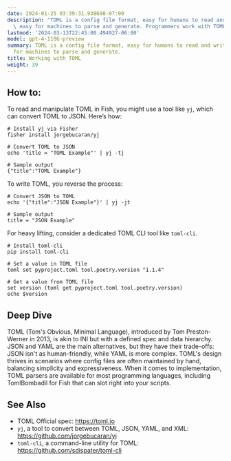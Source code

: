 ```yaml
---
date: 2024-01-25 03:39:31.938698-07:00
description: "TOML is a config file format, easy for humans to read and write, and\
  \ easy for machines to parse and generate. Programmers work with TOML for clear,\u2026"
lastmod: '2024-03-13T22:45:00.494927-06:00'
model: gpt-4-1106-preview
summary: TOML is a config file format, easy for humans to read and write, and easy
  for machines to parse and generate.
title: Working with TOML
weight: 39
---
```


## How to:
To read and manipulate TOML in Fish, you might use a tool like `yj`, which can convert TOML to JSON. Here’s how:

```fish
# Install yj via Fisher
fisher install jorgebucaran/yj

# Convert TOML to JSON
echo 'title = "TOML Example"' | yj -tj

# Sample output
{"title":"TOML Example"}
```

To write TOML, you reverse the process:

```fish
# Convert JSON to TOML
echo '{"title":"JSON Example"}' | yj -jt

# Sample output
title = "JSON Example"
```

For heavy lifting, consider a dedicated TOML CLI tool like `toml-cli`.

```fish
# Install toml-cli
pip install toml-cli

# Set a value in TOML file
toml set pyproject.toml tool.poetry.version "1.1.4"

# Get a value from TOML file
set version (toml get pyproject.toml tool.poetry.version)
echo $version
```

## Deep Dive
TOML (Tom's Obvious, Minimal Language), introduced by Tom Preston-Werner in 2013, is akin to INI but with a defined spec and data hierarchy. JSON and YAML are the main alternatives, but they have their trade-offs: JSON isn't as human-friendly, while YAML is more complex. TOML's design thrives in scenarios where config files are often maintained by hand, balancing simplicity and expressiveness. When it comes to implementation, TOML parsers are available for most programming languages, including TomlBombadil for Fish that can slot right into your scripts.

## See Also
- TOML Official spec: https://toml.io
- `yj`, a tool to convert between TOML, JSON, YAML, and XML: https://github.com/jorgebucaran/yj
- `toml-cli`, a command-line utility for TOML: https://github.com/sdispater/toml-cli

